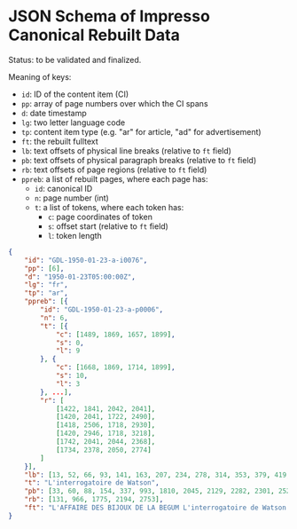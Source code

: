 # JSON Schema of Impresso Canonical Rebuilt Data

Status: to be validated and finalized.

Meaning of keys:

- `id`: ID of the content item (CI)
- `pp`: array of page numbers over which the CI spans
- `d`: date timestamp
- `lg`: two letter language code
- `tp`: content item type (e.g. "ar" for article, "ad" for advertisement)
- `ft`: the rebuilt fulltext
- `lb`: text offsets of physical line breaks (relative to `ft` field)
- `pb`: text offsets of physical paragraph breaks (relative to `ft` field)
- `rb`: text offsets of page regions (relative to `ft` field)
- `ppreb`: a list of rebuilt pages, where each page has:
    - `id`: canonical ID
    - `n`: page number (int)
    - `t`: a list of tokens, where each token has:
        - `c`: page coordinates of token
        - `s`: offset start (relative to `ft` field)
        - `l`: token length

```json
{
    "id": "GDL-1950-01-23-a-i0076",
    "pp": [6],
    "d": "1950-01-23T05:00:00Z",
    "lg": "fr",
    "tp": "ar",
    "ppreb": [{
        "id": "GDL-1950-01-23-a-p0006",
        "n": 6,
        "t": [{
            "c": [1489, 1869, 1657, 1899],
            "s": 0,
            "l": 9
        }, {
            "c": [1668, 1869, 1714, 1899],
            "s": 10,
            "l": 3
        }, ...],
        "r": [
            [1422, 1841, 2042, 2041],
            [1420, 2041, 1722, 2490],
            [1418, 2506, 1718, 2930],
            [1420, 2946, 1718, 3218],
            [1742, 2041, 2044, 2368],
            [1734, 2378, 2050, 2774]
        ]
    }],
    "lb": [13, 52, 66, 93, 141, 163, 207, 234, 278, 314, 353, 379, 419, 457, 491, 532, 567, 606, 648, 681, 724, 758, 796, 830, 871, 917, 944, 979, 998, 1030, 1074, 1104, 1143, 1183, 1218, 1262, 1304, 1335, 1367, 1410, 1459, 1486, 1534, 1568, 1602, 1635, 1676, 1717, 1764, 1781, 1793, 1822, 1849, 1892, 1931, 1962, 2008, 2038, 2053, 2095, 2123, 2138, 2176, 2207, 2245, 2281, 2288, 2303, 2350, 2382, 2420, 2456, 2485, 2519, 2541, 2579, 2614, 2655, 2678, 2724, 2762, 2789, 2819, 2854, 2889, 2931, 2977, 3012, 3047, 3101, 3122, 3130, 3162, 3196, 3244, 3277, 3314, 3351, 3389, 3423],
    "t": "L'interrogatoire de Watson",
    "pb": [33, 60, 88, 154, 337, 993, 1810, 2045, 2129, 2282, 2301, 2529, 2774, 3123],
    "rb": [131, 966, 1775, 2194, 2753],
    "ft": "L'AFFAIRE DES BIJOUX DE LA BEGUM L'interrogatoire de Watson un des principaux complices II se prétend le filleul de M. Churchill / Marseille, 22 janvier. La police, on le sait, a écroué un sixième personnage impliqué dans l'affaire du vol des bijoux de la Bégum : Lindsay Watson, arrêté à Strasbourg, commandant de cavalerie de réserve. Interrogé durant plusieurs heures dans les locaux de la police mobile à Marseille, il aurait reconnu qu'il se trouvait à Cannes le 3 août dernier, jour où fut commise l'agression. Il avait obtenu de la secrétaire de l'Aga Khan les détails sur le départ de ce dernier et de la Bégum, qui devaient prendre l'avion pour Deauville, tandis que cette secrétaire et le chauffeur devaient gagner par la route la station normande. Watson aurait également déclaré qu'il avait, avant l'agression, vu Paul Leca, à plusieurs reprises, à Marseille. Paul Leca, on le sait, est toujours recherché et certains estiment qu'il est le chef du gang. PROMENADE SUR LA CROISETTE On se rappelle également que Watson a été nettement mis en cause par Ruberti lors de son interrogatoire. Sur la Croisette, Paul Leca présenta Watson à Ruberti en ces termes : « Voici l'homme dont je t'ai parlé pour l'affaire. > La veille de l'attaque, Ruberti rencontra encore, sur la célèbre promenade cannoise, Watson qui était en compagnie de la secrétaire de l'Aga Khan. Cette dernière, dont on ignore l'identité, avait été, à Paris, au service des beaux-parents de Watson. Elle aurait été entendue par les policiers qui, dès l'agression commise, avaient ouvert l'enquête et enregistré les déclarations du personnel attaché à la maison du prince. Enfin, Watson n'aurait pas caché aux policiers qu'il se livrait, à Cannes, à différents trafics sans d'ailleurs préciser lesquels. PAS UN MOT AU JUGE D'INSTRUCTION ! Transféré en fin de matinée au Parquet, Watson s'est refusé à toute déclaration au juge d'instruction hors la présence de son défenseur qui sera Me Paul Giaccobi, député de la Corse, ancien ministre qu'il aurait connu à Alger en 1944. Watson a été écroué à la prison des Baumettes sous l'inculpation de plicité de vol. Quant aux bijoux, nulle nouvelle. Les policiers n'en parlent pas davantage que de la suite de l'enquête, au sujet de laquelle ils sont absolument muets. Paris, 22 janvier. (A. FP.) — Les inspecteurs de la sûreté nationale qui enquêtent sur l'affaire des bijoux de la Bégum, ont arrêté samedi soir en Gare de Lyon deux individus qui descendaient du train de Marseille : Antoine Cardoliani et Carbone. D'autre part, dimanche matin, deux occupants d'une voiture qui avait été signalée par la police marseillaise comme appartenant à des membres du gang, ont été appréhendés à Paris. On ignore encore l'identité de ces derniers. UNE BELLE CARRIÈRE ! Georges Lindsay Watson, soupçonné d'avoir été l'instigateur du vol des bijoux de la Bégum, est né le 14 mars 1899 à Paris. Commandant de cavalerie de réserve, il serait officier de la Légion d'honneur et titulaire de la « Military Cross ». En outre, Watson a été en 1936 et 1938 chef du contentieux d'une compagnie d'assurances britannique à Paris. Watson, qui est d'ascendance écossaise, se présentait comme filleul de M. Churchill. H aurait été attaché comme capitaine à l'état-major du général Giraud, à Alger, puis aurait été chargé des relations avec les correspondants de presse étrangers durant les campagnes de Tunisie, d'Italie et de France. "
}
```
